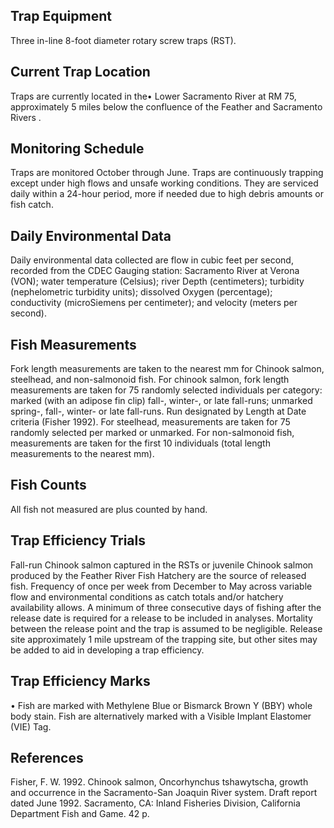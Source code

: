 ## Trap Equipment
Three in-line 8-foot diameter rotary screw traps (RST).

## Current Trap Location
Traps are currently located in the•	Lower Sacramento River at RM 75, approximately 5 miles below the confluence of the Feather and Sacramento Rivers .

## Monitoring Schedule
Traps are monitored October through June. Traps are continuously trapping except under high flows and unsafe working conditions. They are serviced daily within a 24-hour period, more if needed due to high debris amounts or fish catch.

## Daily Environmental Data
Daily environmental data collected are flow in cubic feet per second, recorded from the CDEC Gauging station: Sacramento River at Verona (VON); water temperature (Celsius); river Depth (centimeters); turbidity (nephelometric turbidity units); dissolved Oxygen (percentage); conductivity (microSiemens per centimeter); and velocity (meters per second).

## Fish Measurements
Fork length measurements are taken to the nearest mm for Chinook salmon, steelhead, and non-salmonoid fish. For chinook salmon, fork length measurements are taken for 75 randomly selected individuals per category: marked (with an adipose fin clip) fall-, winter-, or late fall-runs; unmarked spring-, fall-, winter- or late fall-runs. Run designated by Length at Date criteria (Fisher 1992). For steelhead, measurements are taken for 75 randomly selected per marked or unmarked. For non-salmonoid fish, measurements are taken for the first 10 individuals (total length measurements to the nearest mm). 

## Fish Counts
All fish not measured are plus counted by hand.

## Trap Efficiency Trials
Fall-run Chinook salmon captured in the RSTs or juvenile Chinook salmon produced by the Feather River Fish Hatchery are the source of released fish. Frequency of once per week from December to May across variable flow and environmental conditions as catch totals and/or hatchery availability allows. A minimum of three consecutive days of fishing after the release date is required for a release to be included in analyses. Mortality between the release point and the trap is assumed to be negligible. Release site approximately 1 mile upstream of the trapping site, but other sites may be added to aid in developing a trap efficiency. 

## Trap Efficiency Marks
•	Fish are marked with Methylene Blue or Bismarck Brown Y (BBY) whole body stain. Fish are alternatively marked with a Visible Implant Elastomer (VIE) Tag.   

## References
Fisher, F. W. 1992. Chinook salmon, Oncorhynchus tshawytscha, growth and occurrence in the Sacramento-San Joaquin River system. Draft report dated June 1992. Sacramento, CA: Inland Fisheries Division, California Department Fish and Game. 42 p.
